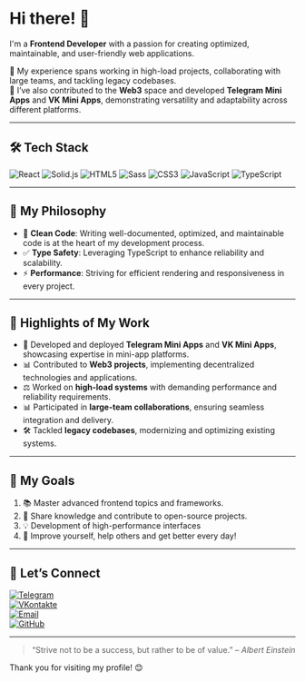 # Hi there! 👋

I'm a **Frontend Developer** with a passion for creating optimized, maintainable, and user-friendly web applications.

🎩 My experience spans working in high-load projects, collaborating with large teams, and tackling legacy codebases.  
🚀 I’ve also contributed to the **Web3** space and developed **Telegram Mini Apps** and **VK Mini Apps**, demonstrating versatility and adaptability across different platforms.

---

## 🛠️ Tech Stack

![React](https://img.shields.io/badge/React-61DAFB?style=for-the-badge&logo=react&logoColor=black) ![Solid.js](https://img.shields.io/badge/Solid.js-2C4F7C?style=for-the-badge&logo=solid&logoColor=white) ![HTML5](https://img.shields.io/badge/HTML5-E34F26?style=for-the-badge&logo=html5&logoColor=white) ![Sass](https://img.shields.io/badge/Sass-CC6699?style=for-the-badge&logo=sass&logoColor=white) ![CSS3](https://img.shields.io/badge/CSS3-1572B6?style=for-the-badge&logo=css3&logoColor=white) ![JavaScript](https://img.shields.io/badge/JavaScript-F7DF1E?style=for-the-badge&logo=javascript&logoColor=black) ![TypeScript](https://img.shields.io/badge/TypeScript-007ACC?style=for-the-badge&logo=typescript&logoColor=white) 

---

## 🌟 My Philosophy

- 🔧 **Clean Code**: Writing well-documented, optimized, and maintainable code is at the heart of my development process.
- ✅ **Type Safety**: Leveraging TypeScript to enhance reliability and scalability.
- ⚡ **Performance**: Striving for efficient rendering and responsiveness in every project.

---

## 💪 Highlights of My Work

- 🔐 Developed and deployed **Telegram Mini Apps** and **VK Mini Apps**, showcasing expertise in mini-app platforms.
- 📊 Contributed to **Web3 projects**, implementing decentralized technologies and applications.
- ⚖️ Worked on **high-load systems** with demanding performance and reliability requirements.
- 📊 Participated in **large-team collaborations**, ensuring seamless integration and delivery.
- 🛠️ Tackled **legacy codebases**, modernizing and optimizing existing systems.

---

## 💫 My Goals

1. 📚 Master advanced frontend topics and frameworks.
2. 🙏 Share knowledge and contribute to open-source projects.
3. 💡 Development of high-performance interfaces
4. 🚀 Improve yourself, help others and get better every day!

---

## 💎 Let’s Connect

[![Telegram](https://img.shields.io/badge/Telegram-0077B5?style=for-the-badge&logo=telegram&logoColor=white)](https://t.me/d_maximyuk)  
[![VKontakte](https://img.shields.io/badge/VKontakte-0077B5?style=for-the-badge&logo=vk&logoColor=white)](https://vk.com/id419149056)  
[![Email](https://img.shields.io/badge/Email-D14836?style=for-the-badge&logo=gmail&logoColor=white)](mailto:d_maksimyk@vk.com)  
[![GitHub](https://img.shields.io/badge/GitHub-100000?style=for-the-badge&logo=github&logoColor=white)](https://github.com/dmaximyuk)

---

> “Strive not to be a success, but rather to be of value.” – _Albert Einstein_

Thank you for visiting my profile! 😊
